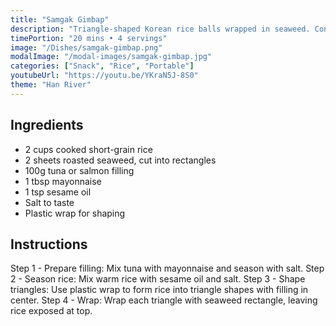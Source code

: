 ```yaml
---
title: "Samgak Gimbap"
description: "Triangle-shaped Korean rice balls wrapped in seaweed. Convenient single-serving snack perfect for riverside picnics."
timePortion: "20 mins • 4 servings"
image: "/Dishes/samgak-gimbap.png"
modalImage: "/modal-images/samgak-gimbap.jpg"
categories: ["Snack", "Rice", "Portable"]
youtubeUrl: "https://youtu.be/YKraN5J-8S0"
theme: "Han River"
---
```


## Ingredients
- 2 cups cooked short-grain rice
- 2 sheets roasted seaweed, cut into rectangles
- 100g tuna or salmon filling
- 1 tbsp mayonnaise
- 1 tsp sesame oil
- Salt to taste
- Plastic wrap for shaping

## Instructions
Step 1 - Prepare filling: Mix tuna with mayonnaise and season with salt.
Step 2 - Season rice: Mix warm rice with sesame oil and salt.
Step 3 - Shape triangles: Use plastic wrap to form rice into triangle shapes with filling in center.
Step 4 - Wrap: Wrap each triangle with seaweed rectangle, leaving rice exposed at top.